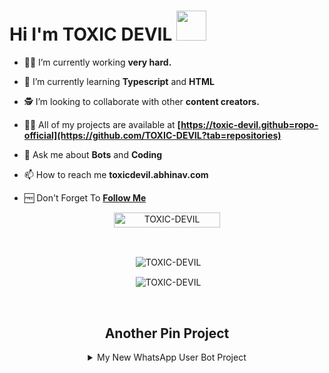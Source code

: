 # Hi I'm TOXIC DEVIL&nbsp;<a href="Hey"><img src="https://raw.githubusercontent.com/TOXIC-DEVIL/TOXIC-DEVIL/TOXIC-DEVIL-OFFICIAL/media/Hi.gif" width="48px"></a>

- 🧑‍🏫 I’m currently working **very hard.**

- 📖 I’m currently learning **Typescript** and **HTML**

- 🕵️ I’m looking to collaborate with other **content creators.**

- 👨‍💻 All of my projects are available at
                   **[https://toxic-devil.github=ropo-official](https://github.com/TOXIC-DEVIL?tab=repositories)**

- 💬 Ask me about **Bots** and **Coding**

- 📫 How to reach me **toxicdevil.abhinav.com**

- 🆓 Don't Forget To **[Follow Me](https://github.com/TOXIC-DEVIL)**

<p align="center"> <a href="TOXIC-DEVIL"><img width="170px" height="24" src="https://komarev.com/ghpvc/?username=TOXIC-DEVIL&label=PROFILE%20VISITORS&color=blueviolet&style=flat-square" alt="TOXIC-DEVIL" /></a> </p><br> 


<div align="center">
<p>&nbsp;<img align="center" src="https://github-readme-stats.vercel.app/api?username=TOXIC-DEVIL&show_icons=true&theme=nightowl" alt="TOXIC-DEVIL" /></p>

<p>&nbsp;<img align="center" src="https://github-readme-stats.vercel.app/api/top-langs/?username=TOXIC-DEVIL&theme=algolia&layout=compact&langs_count=10&hide_border=true&show_icons=true" alt="TOXIC-DEVIL"/></p></a><br> 


## Another Pin Project
<details>
  <summary>My New WhatsApp User Bot Project</summary>
   <a href="https://github.com/TOXIC-DEVIL/Felix-Userbot">
    <img src="https://github-readme-stats.vercel.app/api/pin/?username=TOXIC-DEVIL&repo=Felix-Userbot">
  </a>
</details>

<!--

<details>
<summary>My Application Project</summary>
<a href="https://github.com/Zhirrr/PyCodes-App">
    <img src="https://github-readme-stats.vercel.app/api/pin/?username=Zhirrr&repo=PyCodes-App">
  </a>
</details>
<details>
  <summary>Free Rest API Open Source</summary>
   <a href="https://github.com/Zhirrr/Textmaker-Api">
    <img src="https://github-readme-stats.vercel.app/api/pin/?username=Zhirrr&repo=Textmaker-Api">
  </a>
   <a href="https://github.com/Zhirrr/Python-Flask-Api">
    <img src="https://github-readme-stats.vercel.app/api/pin/?username=Zhirrr&repo=Python-Flask-API">
  </a>
</details>
<details>
<summary>My Application Project</summary>
<a href="https://github.com/Zhirrr/PyCodes-App">
    <img src="https://github-readme-stats.vercel.app/api/pin/?username=Zhirrr&repo=PyCodes-App">
  </a>
</details>
<details>
<summary>My Game Web Project</summary>
<a href="https://github.com/Zhirrr/Pixel-Runner-Game">
    <img src="https://github-readme-stats.vercel.app/api/pin/?username=Zhirrr&repo=Pixel-Runner-Game">
  </a>
</details>
<details>
  <summary>My Official NPM Package</summary>
   <a href="https://github.com/Zhirrr/Zhirrr-Api-Package">
    <img src="https://github-readme-stats.vercel.app/api/pin/?username=Zhirrr&repo=Zhirrr-Api-Package">
  </a>
</details>
<details>
  <summary>My Rest API Project</summary>
  <a href="https://github.com/zhirrr/islamic-rest-api-indonesian-v2">
    <img src="https://github-readme-stats.vercel.app/api/pin/?username=Zhirrr&repo=islamic-rest-api-indonesian-v2">
  </a>
  <a href="https://github.com/zhirrr/islamic-rest-api-indonesian">
    <img src="https://github-readme-stats.vercel.app/api/pin/?username=Zhirrr&repo=islamic-rest-api-indonesian">
  </a>
  <a 
